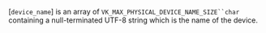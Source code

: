 [`device_name`] is an array of `VK_MAX_PHYSICAL_DEVICE_NAME_SIZE``char` containing a null-terminated UTF-8 string which is the name of
the device.